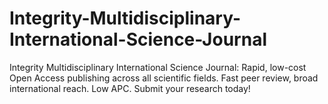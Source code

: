 # Integrity-Multidisciplinary-International-Science-Journal
Integrity Multidisciplinary International Science Journal: Rapid, low-cost Open Access publishing across all scientific fields. Fast peer review, broad international reach. Low APC. Submit your research today!
